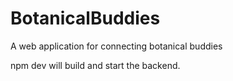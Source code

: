 # BotanicalBuddies
A web application for connecting botanical buddies

npm dev will build and start the backend.